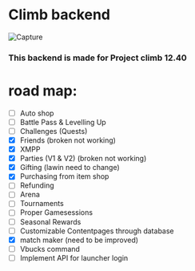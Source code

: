 # Climb backend

![Capture](https://d1lss44hh2trtw.cloudfront.net/assets/editorial/2020/02/fortnite-hideout.jpg)

### This backend is made for Project climb 12.40

# road map:

- [ ] Auto shop
- [ ] Battle Pass & Levelling Up
- [ ] Challenges (Quests)
- [x] Friends (broken not working)
- [x] XMPP
- [x] Parties (V1 & V2) (broken not working)
- [x] Gifting (lawin need to change)
- [x] Purchasing from item shop
- [ ] Refunding
- [ ] Arena
- [ ] Tournaments
- [ ] Proper Gamesessions
- [ ] Seasonal Rewards
- [ ] Customizable Contentpages through database
- [x] match maker (need to be improved)
- [ ] Vbucks command
- [ ] Implement API for launcher login
